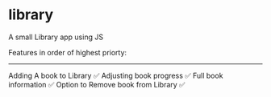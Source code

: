 # library
A small Library app using JS

Features in order of highest priorty:
<hr>
Adding A book to Library ✅
Adjusting book progress ✅
Full book information ✅
Option to Remove book from Library ✅
